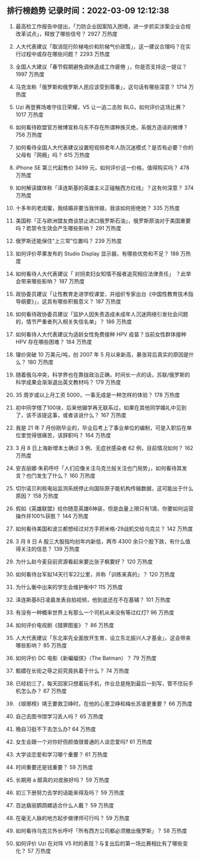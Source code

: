 
## 排行榜趋势 记录时间：2022-03-09 12:12:38
  
  1. 最高检工作报告中提出，「力防企业因案陷入困境，进一步抓实涉案企业合规改革试点」，释放了哪些信号？ 2927 万热度
    
  2. 人大代表建议「取消现行阶梯电价和阶梯气价政策」，这一建议合理吗？在实行过程中或存在哪些问题？ 2293 万热度
    
  3. 全国人大建议「春节假期避免调休造成工作疲倦 」，你是否支持这一提议？ 1997 万热度
    
  4. 马克龙称「俄罗斯和俄罗斯人民应该受到尊重」，这句话有哪些深意？ 1714 万热度
    
  5. Uzi 再登赛场难守往日荣耀，V5 让一追二击败 BLG，如何评价这场比赛？ 1017 万热度
    
  6. 如何看待欧盟官方微博宣称乌东不存在所谓种族灭绝，系俄方造谣的微博？ 756 万热度
    
  7. 如何看待全国人大代表建议设置短视频老年人防沉迷模式？是否有必要？你的父母有「网瘾」吗？ 615 万热度
    
  8. iPhone SE 第三代起售价 3499 元，如何评价这一价格，值得购买吗？ 478 万热度
    
  9. 如何解读媒体称「泽连斯基的英雄主义正碰触西方红线」？这有何深意？ 374 万热度
    
  10. 十多年的老闺蜜，我结婚非要当我伴娘，我该如何拒绝她？ 335 万热度
    
  11. 美国称「正与欧洲盟友商谈禁止进口俄罗斯石油」，俄罗斯原油对于美国重要吗？若禁令生效会产生哪些影响？ 291 万热度
    
  12. 俄罗斯还能保住“上三常”位置吗？ 239 万热度
    
  13. 如何评价苹果发布的 Studio Display 显示器，有哪些优势和不足？ 188 万热度
    
  14. 如何看待人大代表建议「 对拐卖妇女知情不报者追究相应法律责任」 ？此举会带来哪些影响？ 187 万热度
    
  15. 政协委员建议「让性教育走进学校课堂，并组织专家出台《中国性教育技术指导纲要》」，这具有哪些积极意义？ 187 万热度
    
  16. 如何看待政协委员建议「监护人因失责造成未成年人沉迷网络引发社会问题的，情节严重者列入相关失信名单」？ 186 万热度
    
  17. 如何看待人大代表建议为适龄女性免费接种 HPV 疫苗？当前女性群体接种 HPV 存在哪些困难？ 184 万热度
    
  18. 镍价突破 10 万美元/吨，创 2007 年 5 月以来新高，暴涨背后真实的原因是什么？ 180 万热度
    
  19. 随着俄乌冲突，科学界也在靠拢政治正确，时间长一点的话，苏联/俄罗斯的科学成果会渐渐退出英文教材吗？ 179 万热度
    
  20. 35 周岁或以上月工资 5000，一事无成是一种怎样的体验？ 178 万热度
    
  21. 初中同学借了100块，后来他辍学再无联系过，如果在其他同学婚礼中见到了，该不该提这事，或者该说什么？ 167 万热度
    
  22. 我是 21 年 7 月份刚毕业的，毕业后考上了事业单位的编制，可是入职后在单位里觉得很痛苦，该辞职吗？ 164 万热度
    
  23. 3 月 8 日上海新增本土确诊 3 例、无症状感染者 62 例，目前情况如何？ 162 万热度
    
  24. 安吉丽娜·朱莉呼吁「人们应像关注乌克兰般关注也门局势」，如何看待其发言？也门发生了什么？ 160 万热度
    
  25. 切尔诺贝利核电站监测系统停止向国际原子能机构传输数据，这可能出于什么原因？ 158 万热度
    
  26. 假如《英雄联盟》给你随意英雄6神装，但是血量上限只有1滴，你要如何运营操作并100%获胜？ 144 万热度
    
  27. 如何看待美国和波兰都想经过对方手把米格-29战机交给乌克兰？ 142 万热度
    
  28. 3 月 8 日 A 股三大股指均创年内新低，两市 4300 余只个股下跌，有什么值得关注的信息？ 139 万热度
    
  29. 为什么赵今麦目前资源看起来要比张子枫要好？ 120 万热度
    
  30. 如何看待台军拟14天行军22公里，并称「训练来真的」？ 120 万热度
    
  31. 为什么衡中出来的学生会维护衡中? 115 万热度
    
  32. 泽连斯基8日凌晨发表自拍视频，他到底还在不在基辅？ 101 万热度
    
  33. 有没有一种概率世界上有那么一个司机从来没有等过红灯? 96 万热度
    
  34. 如何评价电视剧《猎罪图鉴》？ 86 万热度
    
  35. 人大代表建议「东北率先全面放开生育，设立东北振兴人才基金」，这会带来哪些影响？ 85 万热度
    
  36. 如何评价 DC 电影《新蝙蝠侠》（The Batman）？ 79 万热度
    
  37. 甄嬛在长街之辱之前究竟执着于什么？ 74 万热度
    
  38. 已经初三了，每天回家只想着玩手机，作业总是拖到最后一刻写，管不住玩手机怎么办？ 67 万热度
    
  39. 《琅琊榜》靖王要救卫峥时，在他的心里卫峥和梅长苏谁更重要？ 66 万热度
    
  40. 自己去图书馆学习丢人吗？ 65 万热度
    
  41. 晚自习挺不下去怎么办? 64 万热度
    
  42. 女生会跟一个对你好但颜值很普通的人谈恋爱吗? 61 万热度
    
  43. 大学谈恋爱和学习哪个重要？ 61 万热度
    
  44. 时间重要还是钱重要？ 59 万热度
    
  45. 长期用 a 醇真的对皮肤好吗？ 59 万热度
    
  46. 初三下册努力去学的话能来得及吗？ 59 万热度
    
  47. 百达翡丽鹦鹉螺适合什么人戴？ 59 万热度
    
  48. 在毫无人脉的地方起步做律师可行吗？ 59 万热度
    
  49. 如何看待乌克兰外长呼吁「所有西方公司都必须撤出俄罗斯」？ 58 万热度
    
  50. 如何评价 Uzi 在对阵 V5 时的表现？与复出后的第一场比赛相比有了哪些变化？ 57 万热度
    
